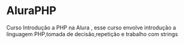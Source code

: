 # AluraPHP
Curso Introdução a PHP na Alura , esse curso envolve introdução a linguagem PHP,tomada de decisão,repetição e trabalho com strings
